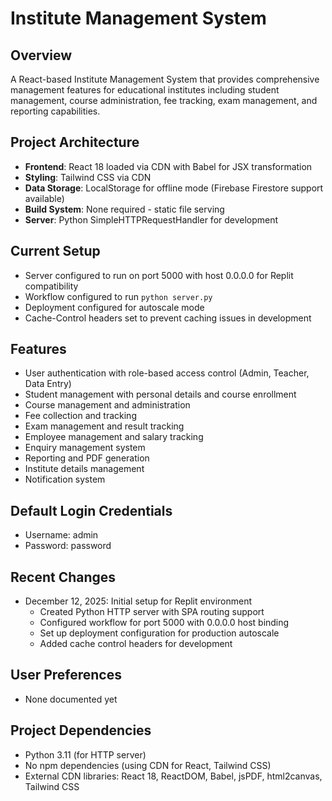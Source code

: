 # Institute Management System

## Overview
A React-based Institute Management System that provides comprehensive management features for educational institutes including student management, course administration, fee tracking, exam management, and reporting capabilities.

## Project Architecture
- **Frontend**: React 18 loaded via CDN with Babel for JSX transformation
- **Styling**: Tailwind CSS via CDN
- **Data Storage**: LocalStorage for offline mode (Firebase Firestore support available)
- **Build System**: None required - static file serving
- **Server**: Python SimpleHTTPRequestHandler for development

## Current Setup
- Server configured to run on port 5000 with host 0.0.0.0 for Replit compatibility
- Workflow configured to run `python server.py`
- Deployment configured for autoscale mode
- Cache-Control headers set to prevent caching issues in development

## Features
- User authentication with role-based access control (Admin, Teacher, Data Entry)
- Student management with personal details and course enrollment
- Course management and administration
- Fee collection and tracking
- Exam management and result tracking
- Employee management and salary tracking
- Enquiry management system
- Reporting and PDF generation
- Institute details management
- Notification system

## Default Login Credentials
- Username: admin
- Password: password

## Recent Changes
- December 12, 2025: Initial setup for Replit environment
  - Created Python HTTP server with SPA routing support
  - Configured workflow for port 5000 with 0.0.0.0 host binding
  - Set up deployment configuration for production autoscale
  - Added cache control headers for development

## User Preferences
- None documented yet

## Project Dependencies
- Python 3.11 (for HTTP server)
- No npm dependencies (using CDN for React, Tailwind CSS)
- External CDN libraries: React 18, ReactDOM, Babel, jsPDF, html2canvas, Tailwind CSS